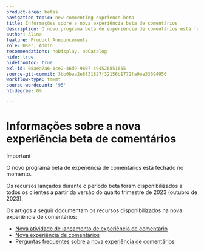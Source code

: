 ```yaml
---
product-area: betas
navigation-topic: new-commenting-exprience-beta
title: Informações sobre a nova experiência beta de comentários
description: O novo programa beta de experiência de comentários está fechado no momento. Os artigos a seguir documentam os recursos disponibilizados no como a nova experiência de comentários.
author: Alina
feature: Product Announcements
role: User, Admin
recommendations: noDisplay, noCatalog
hide: true
hidefromtoc: true
exl-id: 08aea7a6-1ce2-46d9-9807-c94526851655
source-git-commit: 3bb0baa2e8831827f32156b1772fa9ee33694950
workflow-type: tm+mt
source-wordcount: '95'
ht-degree: 0%

---
```


# Informações sobre a nova experiência beta de comentários

>[!IMPORTANT]
>
>O novo programa beta de experiência de comentários está fechado no momento.
>
>Os recursos lançados durante o período beta foram disponibilizados a todos os clientes a partir da versão do quarto trimestre de 2023 (outubro de 2023).


Os artigos a seguir documentam os recursos disponibilizados na nova experiência de comentários:

* [Nova atividade de lançamento de experiência de comentário](../new-commenting-experience-beta/new-commenting-beta-experience-release-activity.md)
* [Nova experiência de comentários](../new-commenting-experience-beta/unified-commenting-experience.md)
* [Perguntas frequentes sobre a nova experiência de comentários](../new-commenting-experience-beta/new-commenting-faq.md)
